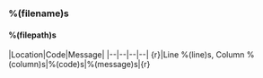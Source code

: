 ### %(filename)s
#### %(filepath)s

|Location|Code|Message|
|--|--|--|--|
{r}|Line %(line)s, Column %(column)s|%(code)s|%(message)s|{r}